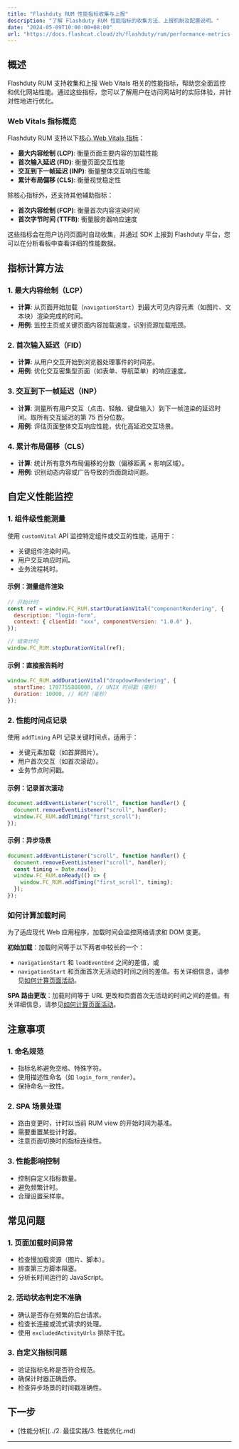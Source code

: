 ```yaml
---
title: "Flashduty RUM 性能指标收集与上报"
description: "了解 Flashduty RUM 性能指标的收集方法、上报机制及配置说明。"
date: "2024-05-09T10:00:00+08:00"
url: "https://docs.flashcat.cloud/zh/flashduty/rum/performance-metrics-reporting"
---
```


## 概述

Flashduty RUM 支持收集和上报 Web Vitals 相关的性能指标，帮助您全面监控和优化网站性能。通过这些指标，您可以了解用户在访问网站时的实际体验，并针对性地进行优化。

### Web Vitals 指标概览

Flashduty RUM 支持以下[核心 Web Vitals 指标](https://web.dev/articles/vitals?hl=zh-cn)：

- **最大内容绘制 (LCP)**: 衡量页面主要内容的加载性能
- **首次输入延迟 (FID)**: 衡量页面交互性能
- **交互到下一帧延迟 (INP)**: 衡量整体交互响应性能
- **累计布局偏移 (CLS)**: 衡量视觉稳定性

除核心指标外，还支持其他辅助指标：

- **首次内容绘制 (FCP)**: 衡量首次内容渲染时间
- **首次字节时间 (TTFB)**: 衡量服务器响应速度

这些指标会在用户访问页面时自动收集，并通过 SDK 上报到 Flashduty 平台，您可以在分析看板中查看详细的性能数据。

## 指标计算方法

### 1. 最大内容绘制（LCP）

- **计算**: 从页面开始加载（`navigationStart`）到最大可见内容元素（如图片、文本块）渲染完成的时间。
- **用例**: 监控主页或关键页面内容加载速度，识别资源加载瓶颈。

### 2. 首次输入延迟（FID）

- **计算**: 从用户交互开始到浏览器处理事件的时间差。
- **用例**: 优化交互密集型页面（如表单、导航菜单）的响应速度。

### 3. 交互到下一帧延迟（INP）

- **计算**: 测量所有用户交互（点击、轻触、键盘输入）到下一帧渲染的延迟时间。取所有交互延迟的第 75 百分位数。
- **用例**: 评估页面整体交互响应性能，优化高延迟交互场景。

### 4. 累计布局偏移（CLS）

- **计算**: 统计所有意外布局偏移的分数（偏移距离 × 影响区域）。
- **用例**: 识别动态内容或广告导致的页面跳动问题。

## 自定义性能监控

### 1. 组件级性能测量

使用 `customVital` API 监控特定组件或交互的性能，适用于：

- 关键组件渲染时间。
- 用户交互响应时间。
- 业务流程耗时。

#### 示例：测量组件渲染

```javascript
// 开始计时
const ref = window.FC_RUM.startDurationVital("componentRendering", {
  description: "login-form",
  context: { clientId: "xxx", componentVersion: "1.0.0" },
});

// 结束计时
window.FC_RUM.stopDurationVital(ref);
```

#### 示例：直接报告耗时

```javascript
window.FC_RUM.addDurationVital("dropdownRendering", {
  startTime: 1707755888000, // UNIX 时间戳（毫秒）
  duration: 10000, // 耗时（毫秒）
});
```

### 2. 性能时间点记录

使用 `addTiming` API 记录关键时间点，适用于：

- 关键元素加载（如首屏图片）。
- 用户首次交互（如首次滚动）。
- 业务节点时间戳。

#### 示例：记录首次滚动

```javascript
document.addEventListener("scroll", function handler() {
  document.removeEventListener("scroll", handler);
  window.FC_RUM.addTiming("first_scroll");
});
```

#### 示例：异步场景

```javascript
document.addEventListener("scroll", function handler() {
  document.removeEventListener("scroll", handler);
  const timing = Date.now();
  window.FC_RUM.onReady(() => {
    window.FC_RUM.addTiming("first_scroll", timing);
  });
});
```

### 如何计算加载时间

为了适应现代 Web 应用程序，加载时间会监控网络请求和 DOM 变更。

**初始加载**：加载时间等于以下两者中较长的一个：

- `navigationStart` 和 `loadEventEnd` 之间的差值，或
- `navigationStart` 和页面首次无活动的时间之间的差值。有关详细信息，请参见[如何计算页面活动](#如何计算页面活动)。

**SPA 路由更改**：加载时间等于 URL 更改和页面首次无活动的时间之间的差值。有关详细信息，请参见[如何计算页面活动](#如何计算页面活动)。

## 注意事项

### 1. 命名规范

- 指标名称避免空格、特殊字符。
- 使用描述性命名（如 `login_form_render`）。
- 保持命名一致性。

### 2. SPA 场景处理

- 路由变更时，计时以当前 RUM view 的开始时间为基准。
- 需要重置某些计时器。
- 注意页面切换时的指标连续性。

### 3. 性能影响控制

- 控制自定义指标数量。
- 避免频繁计时。
- 合理设置采样率。

## 常见问题

### 1. 页面加载时间异常

- 检查慢加载资源（图片、脚本）。
- 排查第三方脚本阻塞。
- 分析长时间运行的 JavaScript。

### 2. 活动状态判定不准确

- 确认是否存在频繁的后台请求。
- 检查长连接或流式请求的处理。
- 使用 `excludedActivityUrls` 排除干扰。

### 3. 自定义指标问题

- 验证指标名称是否符合规范。
- 确保计时器正确启停。
- 检查异步场景的时间戳准确性。

## 下一步

- [性能分析](../2. 最佳实践/3. 性能优化.md)

---
